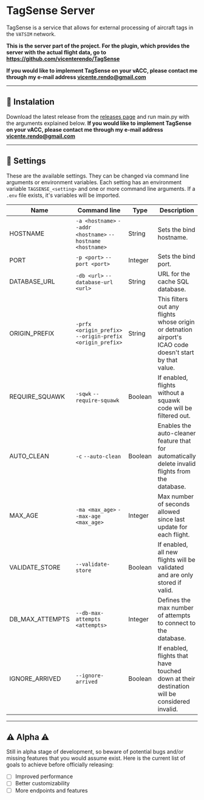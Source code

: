 # TagSense Server

TagSense is a service that allows for external processing of aircraft tags in the `VATSIM` network.

**This is the server part of the project. For the plugin, which provides the server with the actual flight data, go to https://github.com/vicenterendo/TagSense**

**If you would like to implement TagSense on your vACC, please contact me through my e-mail address vicente.rendo@gmail.com**

---

## 📲 Instalation

Download the latest release from the [releases page](https://github.com/vicenterendo/TagSense-Server/releases) and run main.py with the arguments explained below.
**If you would like to implement TagSense on your vACC, please contact me through my e-mail address vicente.rendo@gmail.com**

---

## 🔧 Settings

These are the available settings. They can be changed via command line arguments or environment variables.
Each setting has an environment variable `TAGSENSE_<setting>` and one or more command line arguments.
If a `.env` file exists, it's variables will be imported.

| Name            | Command line                                                | Type    | Description                                                                                             |
| --------------- | ----------------------------------------------------------- | ------- | ------------------------------------------------------------------------------------------------------- |
| HOSTNAME        | `-a <hostname>` `--addr <hostname>` `--hostname <hostname>` | String  | Sets the bind hostname.                                                                                 |
| PORT            | `-p <port>` `--port <port>`                                 | Integer | Sets the bind port.                                                                                     |
| DATABASE_URL    | `-db <url>` `--database-url <url>`                          | String  | URL for the cache SQL database.                                                                         |
| ORIGIN_PREFIX   | `-prfx <origin_prefix>` `--origin-prefix <origin_prefix>`   | String  | This filters out any flights whose origin or detnation airport's ICAO code doesn't start by that value. |
| REQUIRE_SQUAWK  | `-sqwk` `--require-squawk`                                  | Boolean | If enabled, flights without a squawk code will be filtered out.                                         |
| AUTO_CLEAN      | `-c` `--auto-clean`                                         | Boolean | Enables the auto-cleaner feature that for automatically delete invalid flights from the database.       |
| MAX_AGE         | `-ma <max_age>` `--max-age <max_age>`                       | Integer | Max number of seconds allowed since last update for each flight.                                        |
| VALIDATE_STORE  | `--validate-store`                                          | Boolean | If enabled, all new flights will be validated and are only stored if valid.                             |
| DB_MAX_ATTEMPTS | `--db-max-attempts <attempts>`                              | Integer | Defines the max number of attempts to connect to the database.                                          |
| IGNORE_ARRIVED  | `--ignore-arrived`                                          | Boolean | If enabled, flights that have touched down at their destination will be considered invalid.             |

---

## ⚠️ Alpha ⚠️

Still in alpha stage of development, so beware of potential bugs and/or missing features that you would assume exist.
Here is the current list of goals to achieve before officially releasing:

- [ ] Improved performance
- [ ] Better customizability
- [ ] More endpoints and features
